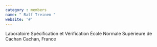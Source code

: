 ```yaml
---
category : members
name: " Ralf Treinen " 
website: '#'
---
```

Laboratoire Spécification et Vérification
École Normale Supérieure de Cachan
Cachan, France

